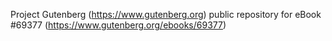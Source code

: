 Project Gutenberg (https://www.gutenberg.org) public repository for eBook #69377 (https://www.gutenberg.org/ebooks/69377)
